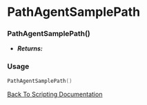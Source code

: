 # PathAgentSamplePath

### PathAgentSamplePath()
- ***Returns:*** 

### Usage

```Lua
PathAgentSamplePath()
```


[Back To Scripting Documentation](../README.md)
